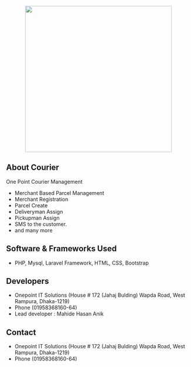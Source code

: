 <p align="center"><a href="https://www.onepointitbd.com/" target="_blank"><img src="https://www.onepointitbd.com/wp-content/uploads/2021/08/opitLogo.png" width="400"></a></p>

## About Courier

One Point Courier Management
- Merchant Based Parcel Management
- Merchant Registration
- Parcel Create
- Deliveryman Assign
- Pickupman Assign
- SMS to the customer.
- and many more

## Software & Frameworks Used
- PHP, Mysql, Laravel Framework, HTML, CSS, Bootstrap

## Developers
- Onepoint IT Solutions (House # 172 (Jahaj Bulding) Wapda Road, West Rampura, Dhaka-1219)
- Phone (01958368160-64)
- Lead developer : Mahide Hasan Anik


## Contact
- Onepoint IT Solutions (House # 172 (Jahaj Bulding) Wapda Road, West Rampura, Dhaka-1219)
- Phone (01958368160-64)

